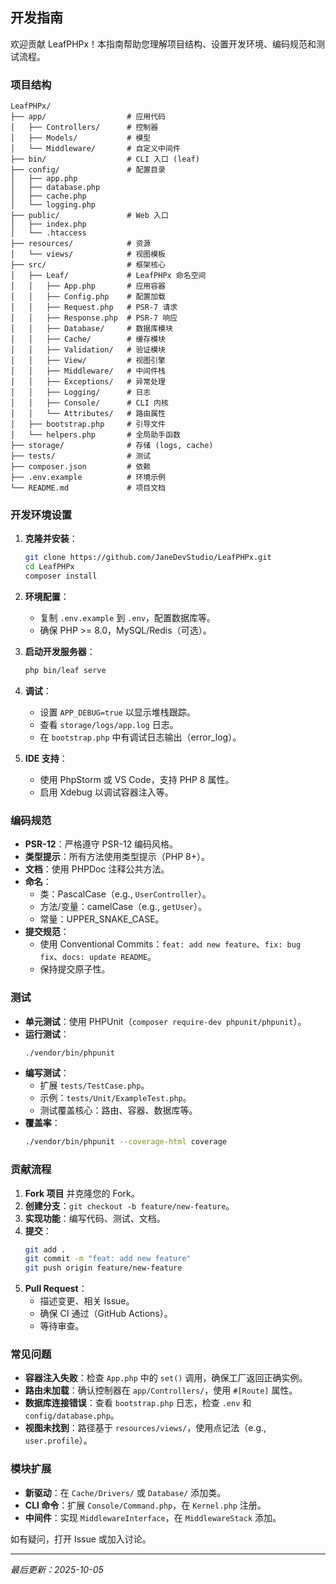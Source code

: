 ## 开发指南

欢迎贡献 LeafPHPx！本指南帮助您理解项目结构、设置开发环境、编码规范和测试流程。

### 项目结构

```
LeafPHPx/
├── app/                  # 应用代码
│   ├── Controllers/      # 控制器
│   ├── Models/           # 模型
│   └── Middleware/       # 自定义中间件
├── bin/                  # CLI 入口 (leaf)
├── config/               # 配置目录
│   ├── app.php
│   ├── database.php
│   ├── cache.php
│   └── logging.php
├── public/               # Web 入口
│   ├── index.php
│   └── .htaccess
├── resources/            # 资源
│   └── views/            # 视图模板
├── src/                  # 框架核心
│   ├── Leaf/             # LeafPHPx 命名空间
│   │   ├── App.php       # 应用容器
│   │   ├── Config.php    # 配置加载
│   │   ├── Request.php   # PSR-7 请求
│   │   ├── Response.php  # PSR-7 响应
│   │   ├── Database/     # 数据库模块
│   │   ├── Cache/        # 缓存模块
│   │   ├── Validation/   # 验证模块
│   │   ├── View/         # 视图引擎
│   │   ├── Middleware/   # 中间件栈
│   │   ├── Exceptions/   # 异常处理
│   │   ├── Logging/      # 日志
│   │   ├── Console/      # CLI 内核
│   │   └── Attributes/   # 路由属性
│   ├── bootstrap.php     # 引导文件
│   └── helpers.php       # 全局助手函数
├── storage/              # 存储 (logs, cache)
├── tests/                # 测试
├── composer.json         # 依赖
├── .env.example          # 环境示例
└── README.md             # 项目文档
```

### 开发环境设置

1. **克隆并安装**：
   ```bash
   git clone https://github.com/JaneDevStudio/LeafPHPx.git
   cd LeafPHPx
   composer install
   ```

2. **环境配置**：
   - 复制 `.env.example` 到 `.env`，配置数据库等。
   - 确保 PHP >= 8.0，MySQL/Redis（可选）。

3. **启动开发服务器**：
   ```bash
   php bin/leaf serve
   ```

4. **调试**：
   - 设置 `APP_DEBUG=true` 以显示堆栈跟踪。
   - 查看 `storage/logs/app.log` 日志。
   - 在 `bootstrap.php` 中有调试日志输出（error_log）。

5. **IDE 支持**：
   - 使用 PhpStorm 或 VS Code，支持 PHP 8 属性。
   - 启用 Xdebug 以调试容器注入等。

### 编码规范

- **PSR-12**：严格遵守 PSR-12 编码风格。
- **类型提示**：所有方法使用类型提示（PHP 8+）。
- **文档**：使用 PHPDoc 注释公共方法。
- **命名**：
  - 类：PascalCase（e.g., `UserController`）。
  - 方法/变量：camelCase（e.g., `getUser`）。
  - 常量：UPPER_SNAKE_CASE。
- **提交规范**：
  - 使用 Conventional Commits：`feat: add new feature`、`fix: bug fix`、`docs: update README`。
  - 保持提交原子性。

### 测试

- **单元测试**：使用 PHPUnit（`composer require-dev phpunit/phpunit`）。
- **运行测试**：
  ```bash
  ./vendor/bin/phpunit
  ```
- **编写测试**：
  - 扩展 `tests/TestCase.php`。
  - 示例：`tests/Unit/ExampleTest.php`。
  - 测试覆盖核心：路由、容器、数据库等。
- **覆盖率**：
  ```bash
  ./vendor/bin/phpunit --coverage-html coverage
  ```

### 贡献流程

1. **Fork 项目** 并克隆您的 Fork。
2. **创建分支**：`git checkout -b feature/new-feature`。
3. **实现功能**：编写代码、测试、文档。
4. **提交**：
   ```bash
   git add .
   git commit -m "feat: add new feature"
   git push origin feature/new-feature
   ```
5. **Pull Request**：
   - 描述变更、相关 Issue。
   - 确保 CI 通过（GitHub Actions）。
   - 等待审查。

### 常见问题

- **容器注入失败**：检查 `App.php` 中的 `set()` 调用，确保工厂返回正确实例。
- **路由未加载**：确认控制器在 `app/Controllers/`，使用 `#[Route]` 属性。
- **数据库连接错误**：查看 `bootstrap.php` 日志，检查 `.env` 和 `config/database.php`。
- **视图未找到**：路径基于 `resources/views/`，使用点记法（e.g., `user.profile`）。

### 模块扩展

- **新驱动**：在 `Cache/Drivers/` 或 `Database/` 添加类。
- **CLI 命令**：扩展 `Console/Command.php`，在 `Kernel.php` 注册。
- **中间件**：实现 `MiddlewareInterface`，在 `MiddlewareStack` 添加。

如有疑问，打开 Issue 或加入讨论。

---

*最后更新：2025-10-05*